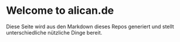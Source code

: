 # Welcome to alican.de

Diese Seite wird aus den Markdown dieses Repos generiert und stellt unterschiedliche nützliche Dinge bereit.